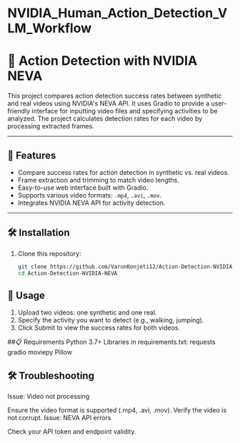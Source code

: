 # NVIDIA_Human_Action_Detection_VLM_Workflow
# 🎥 Action Detection with NVIDIA NEVA

This project compares action detection success rates between synthetic and real videos using NVIDIA's NEVA API. It uses Gradio to provide a user-friendly interface for inputting video files and specifying activities to be analyzed. The project calculates detection rates for each video by processing extracted frames.

---

## 🚀 Features

- Compare success rates for action detection in synthetic vs. real videos.
- Frame extraction and trimming to match video lengths.
- Easy-to-use web interface built with Gradio.
- Supports various video formats: `.mp4`, `.avi`, `.mov`.
- Integrates NVIDIA NEVA API for activity detection.

---

## 🛠️ Installation

1. Clone this repository:
   ```bash
   git clone https://github.com/VarunKonjeti12/Action-Detection-NVIDIA-NEVA.git
   cd Action-Detection-NVIDIA-NEVA

## 📝 Usage
1. Upload two videos: one synthetic and one real.
2. Specify the activity you want to detect (e.g., walking, jumping).
3. Click Submit to view the success rates for both videos.

##📋 Requirements
Python 3.7+
Libraries in requirements.txt:
   requests
   gradio
   moviepy
   Pillow

## 🛠️ Troubleshooting
Issue: Video not processing

   Ensure the video format is supported (.mp4, .avi, .mov).
   Verify the video is not corrupt.
   Issue: NEVA API errors

   Check your API token and endpoint validity.
